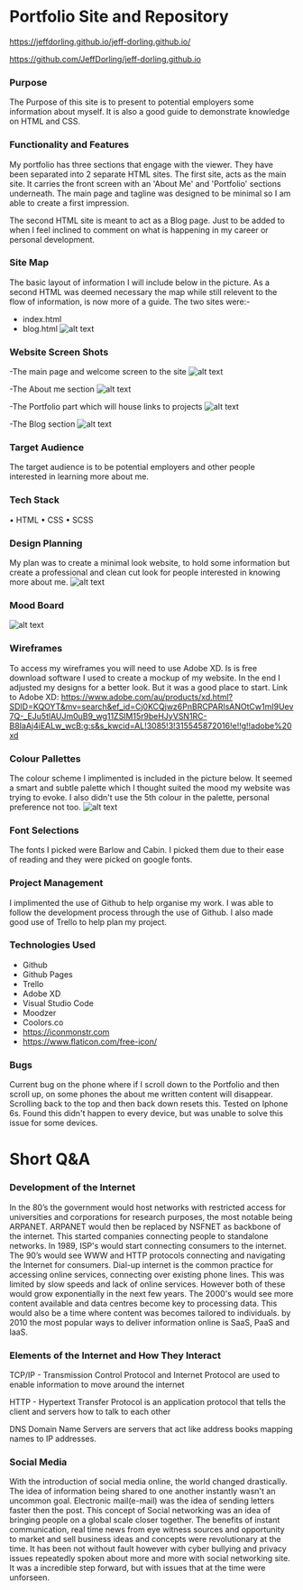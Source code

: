 # Portfolio Site and Repository
https://jeffdorling.github.io/jeff-dorling.github.io/

https://github.com/JeffDorling/jeff-dorling.github.io

### Purpose
The Purpose of this site is to present to potential employers some information about myself. It is also a good guide to demonstrate knowledge on HTML and CSS. 

### Functionality and Features
My portfolio has three sections that engage with the viewer. They have been separated into 2 separate HTML sites. The first site, acts as the main site. It carries the front screen  with an 'About Me' and 'Portfolio' sections underneath. The main page and tagline was designed to be minimal so I am able to create a first impression.

The second HTML site is meant to act as a Blog page. Just to be added to when I feel inclined to comment on what is happening in my career or personal development. 

### Site Map
The basic layout of information I will include below in the picture. As a second HTML was deemed necessary the map while still relevent to the flow of information, is now more of a guide.
The two sites were:-
- index.html
- blog.html
![alt text](readme-images\SiteMap.jpg) 

### Website Screen Shots
-The main page and welcome screen to the site
![alt text](readme-images\TitlePage.png)

-The About me section
![alt text](readme-images\AboutMe.png)

-The Portfolio part which will house links to projects 
![alt text](readme-images\Portfolio-section.png)

-The Blog section
![alt text](readme-images\Blog.png)

### Target Audience
The target audience is to be potential employers and other people interested in learning more about me.

### Tech Stack
•	HTML
•	CSS
•	SCSS

### Design Planning
My plan was to create a minimal look website, to hold some information but create a professional and clean cut look for people interested in knowing more about me.
![alt text](readme-images\Trello.png)

### Mood Board
![alt text](readme-images\Portfolio_Moodboard.jpg)

### Wireframes
To access my wireframes you will need to use Adobe XD. Is is free download software I used to create a mockup of my website. In the end I adjusted my designs for a better look. But it was a good place to start. 
Link to Adobe XD: https://www.adobe.com/au/products/xd.html?SDID=KQOYT&mv=search&ef_id=Cj0KCQjwz6PnBRCPARIsANOtCw1mI9Uev7Q-_EJu5tlAUJm0uB9_wg11ZSIM15r9beHJyVSN1RC-B8IaAj4iEALw_wcB:g:s&s_kwcid=AL!3085!3!315545872016!e!!g!!adobe%20xd

### Colour Pallettes
The colour scheme I implimented is included in the picture below. It seemed a smart and subtle palette which I thought suited the mood my website was trying to evoke. I also didn't use the 5th colour in the palette, personal preference not too. 
![alt text](readme-images\ColourScheme.jpg)

### Font Selections
The fonts I picked were Barlow and Cabin. I picked them due to their ease of reading and they were picked on google fonts. 

### Project Management 
I implimented the use of Github to help organise my work. I was able to follow the development process through the use of Github. I also made good use of Trello to help plan my project.

### Technologies Used
- Github
- Github Pages
- Trello
- Adobe XD
- Visual Studio Code
- Moodzer
- Coolors.co
- https://iconmonstr.com
- https://www.flaticon.com/free-icon/

### Bugs
Current bug on the phone where if I scroll down to the Portfolio and then scroll up, on some phones the about me written content will disappear. Scrolling back to the top and then back down resets this. Tested on Iphone 6s. Found this didn't happen to every device, but was unable to solve this issue for some devices. 

# Short Q&A
### Development of the Internet
In the 80’s the government would host networks with restricted access for universities and corporations for research purposes, the most notable being ARPANET.
ARPANET would then be replaced by NSFNET as backbone of the internet. This started companies connecting people to standalone networks. In 1989, ISP's would start connecting consumers to the internet.
The 90’s would see WWW and HTTP protocols connecting and navigating the Internet for consumers. Dial-up internet is the common practice for accessing online services, connecting over existing phone lines. This was limited by slow speeds and lack of online services. However both of these would grow exponentially in the next few years. 
The 2000's would see more content available and data centres become key to processing data. This would also be a time where content was becomes tailored to individuals. 
by 2010 the most popular ways to deliver information online is SaaS, PaaS and IaaS. 

### Elements of the Internet and How They Interact
TCP/IP - Transmission Control Protocol and Internet Protocol are used to enable information to move around the internet

HTTP - Hypertext Transfer Protocol is an application protocol that tells the client and servers how to talk to each other

DNS Domain Name Servers are servers that act like address books mapping names to IP addresses. 

### Social Media
With the introduction of social media online, the world changed drastically. The idea of information being shared to one another instantly wasn't an uncommon goal. Electronic mail(e-mail) was the idea of sending letters faster then the post. This concept of Social networking was an idea of bringing people on a global scale closer together. The benefits of instant communication, real time news from eye witness sources and opportunity to market and sell business ideas and concepts were revolutionary at the time. It has been not without fault however with cyber bullying and privacy issues repeatedly spoken about more and more with social networking site. It was a incredible step forward, but with issues that at the time were unforseen. 


